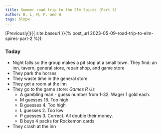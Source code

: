 ```yaml
---
title: Summer road trip to the Elm Spires (Part 3)
author: B, L, M, P, and W
tags: blmpw
---
```


[Previously]({{ site.baseurl }}{% post_url 2023-05-09-road-trip-to-elm-spires-part-2 %}).

### Today

- Night falls so the group makes a pit stop at a small town. They find: an inn, tavern, general store, repair shop, and game store
- They park the horses
- They waste time in the general store
- They get a room at the inn
- They go to the game store: *Games R Us*
  - A gambling man - guess number from 1-32. Wager 1 gold each.
  - M guesses 16. Too high
  - B guesses 4. Too high
  - L guesses 2. Too low
  - P guesses 3. Correct. All double their money.
  - B buys 4 packs for Rockemon cards
- They crash at the inn